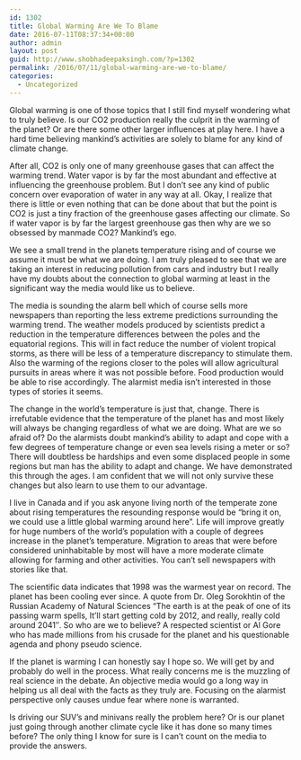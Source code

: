 ```yaml
---
id: 1302
title: Global Warming Are We To Blame
date: 2016-07-11T08:37:34+00:00
author: admin
layout: post
guid: http://www.shobhadeepaksingh.com/?p=1302
permalink: /2016/07/11/global-warming-are-we-to-blame/
categories:
  - Uncategorized
---
```

Global warming is one of those topics that I still find myself wondering what to truly believe. Is our CO2 production really the culprit in the warming of the planet? Or are there some other larger influences at play here. I have a hard time believing mankind&#8217;s activities are solely to blame for any kind of climate change. 

After all, CO2 is only one of many greenhouse gases that can affect the warming trend. Water vapor is by far the most abundant and effective at influencing the greenhouse problem. But I don&#8217;t see any kind of public concern over evaporation of water in any way at all. Okay, I realize that there is little or even nothing that can be done about that but the point is CO2 is just a tiny fraction of the greenhouse gases affecting our climate. So if water vapor is by far the largest greenhouse gas then why are we so obsessed by manmade CO2? Mankind&#8217;s ego. 

We see a small trend in the planets temperature rising and of course we assume it must be what we are doing. I am truly pleased to see that we are taking an interest in reducing pollution from cars and industry but I really have my doubts about the connection to global warming at least in the significant way the media would like us to believe. 

The media is sounding the alarm bell which of course sells more newspapers than reporting the less extreme predictions surrounding the warming trend. The weather models produced by scientists predict a reduction in the temperature differences between the poles and the equatorial regions. This will in fact reduce the number of violent tropical storms, as there will be less of a temperature discrepancy to stimulate them. Also the warming of the regions closer to the poles will allow agricultural pursuits in areas where it was not possible before. Food production would be able to rise accordingly. The alarmist media isn&#8217;t interested in those types of stories it seems. 

The change in the world&#8217;s temperature is just that, change. There is irrefutable evidence that the temperature of the planet has and most likely will always be changing regardless of what we are doing. What are we so afraid of? Do the alarmists doubt mankind&#8217;s ability to adapt and cope with a few degrees of temperature change or even sea levels rising a meter or so? There will doubtless be hardships and even some displaced people in some regions but man has the ability to adapt and change. We have demonstrated this through the ages. I am confident that we will not only survive these changes but also learn to use them to our advantage. 

I live in Canada and if you ask anyone living north of the temperate zone about rising temperatures the resounding response would be &#8220;bring it on, we could use a little global warming around here&#8221;. Life will improve greatly for huge numbers of the world&#8217;s population with a couple of degrees increase in the planet&#8217;s temperature. Migration to areas that were before considered uninhabitable by most will have a more moderate climate allowing for farming and other activities. You can&#8217;t sell newspapers with stories like that. 

The scientific data indicates that 1998 was the warmest year on record. The planet has been cooling ever since. A quote from Dr. Oleg Sorokhtin of the Russian Academy of Natural Sciences &#8220;The earth is at the peak of one of its passing warm spells, It&#8217;ll start getting cold by 2012, and really, really cold around 2041&#8243;. So who are we to believe? A respected scientist or Al Gore who has made millions from his crusade for the planet and his questionable agenda and phony pseudo science. 

If the planet is warming I can honestly say I hope so. We will get by and probably do well in the process. What really concerns me is the muzzling of real science in the debate. An objective media would go a long way in helping us all deal with the facts as they truly are. Focusing on the alarmist perspective only causes undue fear where none is warranted. 

Is driving our SUV&#8217;s and minivans really the problem here? Or is our planet just going through another climate cycle like it has done so many times before? The only thing I know for sure is I can&#8217;t count on the media to provide the answers.